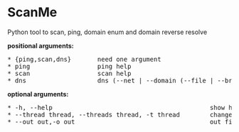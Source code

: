 # ScanMe
Python tool to scan, ping, domain enum and domain reverse resolve


**positional arguments:**
<pre>
* {ping,scan,dns}       need one argument
* ping                  ping help
* scan                  scan help
* dns                   dns (--net | --domain (--file | --brute))
</pre>

**optional arguments:**
<pre>
* -h, --help                                          show help message and exit
* --thread thread, --threads thread, -t thread        change default threads use
* --out out,-o out                                    out file
</pre>

